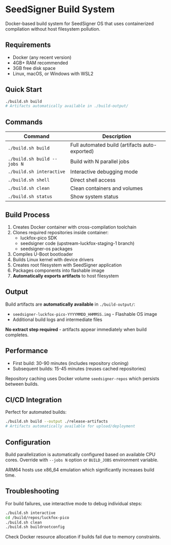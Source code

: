 # SeedSigner Build System

Docker-based build system for SeedSigner OS that uses containerized compilation without host filesystem pollution.

## Requirements

- Docker (any recent version)
- 4GB+ RAM recommended
- 3GB free disk space
- Linux, macOS, or Windows with WSL2

## Quick Start

```bash
./build.sh build
# Artifacts automatically available in ./build-output/
```

## Commands

| Command | Description |
|---------|-------------|
| `./build.sh build` | Full automated build (artifacts auto-exported) |
| `./build.sh build --jobs N` | Build with N parallel jobs |
| `./build.sh interactive` | Interactive debugging mode |
| `./build.sh shell` | Direct shell access |
| `./build.sh clean` | Clean containers and volumes |
| `./build.sh status` | Show system status |

## Build Process

1. Creates Docker container with cross-compilation toolchain
2. Clones required repositories inside container:
   - luckfox-pico SDK
   - seedsigner code (upstream-luckfox-staging-1 branch)
   - seedsigner-os packages
3. Compiles U-Boot bootloader
4. Builds Linux kernel with device drivers
5. Creates root filesystem with SeedSigner application
6. Packages components into flashable image
7. **Automatically exports artifacts** to host filesystem

## Output

Build artifacts are **automatically available** in `./build-output/`:
- `seedsigner-luckfox-pico-YYYYMMDD_HHMMSS.img` - Flashable OS image
- Additional build logs and intermediate files

**No extract step required** - artifacts appear immediately when build completes.

## Performance

- First build: 30-90 minutes (includes repository cloning)
- Subsequent builds: 15-45 minutes (reuses cached repositories)

Repository caching uses Docker volume `seedsigner-repos` which persists between builds.

## CI/CD Integration

Perfect for automated builds:
```bash
./build.sh build --output ./release-artifacts
# Artifacts automatically available for upload/deployment
```

## Configuration

Build parallelization is automatically configured based on available CPU cores.
Override with `--jobs N` option or `BUILD_JOBS` environment variable.

ARM64 hosts use x86_64 emulation which significantly increases build time.

## Troubleshooting

For build failures, use interactive mode to debug individual steps:

```bash
./build.sh interactive
cd /build/repos/luckfox-pico
./build.sh clean
./build.sh buildrootconfig
```

Check Docker resource allocation if builds fail due to memory constraints.

